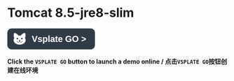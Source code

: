 # Tomcat 8.5-jre8-slim

<a href="https://www.vsplate.com/?docker-compose=https://github.com/vsplate/dcenvs/tomcat/8.5-jre8-slim"><img alt="VSPLATE GO" src="https://raw.githubusercontent.com/vsplate/images/master/vsgo_btn.png" width="200px"></a>

**Click the `VSPLATE GO` button to launch a demo online / 点击`VSPLATE GO`按钮创建在线环境**